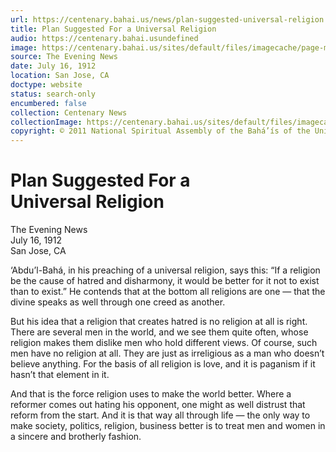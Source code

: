 ```yaml
---
url: https://centenary.bahai.us/news/plan-suggested-universal-religion
title: Plan Suggested For a Universal Religion
audio: https://centenary.bahai.usundefined
image: https://centenary.bahai.us/sites/default/files/imagecache/page-main-image/images/press_clippings/1912-07-16%2CThe%20Evening%20News%20%28San%20Jose%20CA%29%2CPlan%20Suggested%20For%20A%20Universal%20Religion.png
source: The Evening News
date: July 16, 1912
location: San Jose, CA
doctype: website
status: search-only
encumbered: false
collection: Centenary News
collectionImage: https://centenary.bahai.us/sites/default/files/imagecache/theme-image/main_image/abdulbaha-overview-small_0.jpg
copyright: © 2011 National Spiritual Assembly of the Bahá’ís of the United States
---
```



# Plan Suggested For a Universal Religion

The Evening News  
July 16, 1912  
San Jose, CA  



‘Abdu’l-Bahá, in his preaching of a universal religion, says this: “If a religion be the cause of hatred and disharmony, it would be better for it not to exist than to exist.” He contends that at the bottom all religions are one — that the divine speaks as well through one creed as another.

But his idea that a religion that creates hatred is no religion at all is right. There are several men in the world, and we see them quite often, whose religion makes them dislike men who hold different views. Of course, such men have no religion at all. They are just as irreligious as a man who doesn’t believe anything. For the basis of all religion is love, and it is paganism if it hasn’t that element in it.

And that is the force religion uses to make the world better. Where a reformer comes out hating his opponent, one might as well distrust that reform from the start. And it is that way all through life — the only way to make society, politics, religion, business better is to treat men and women in a sincere and brotherly fashion.